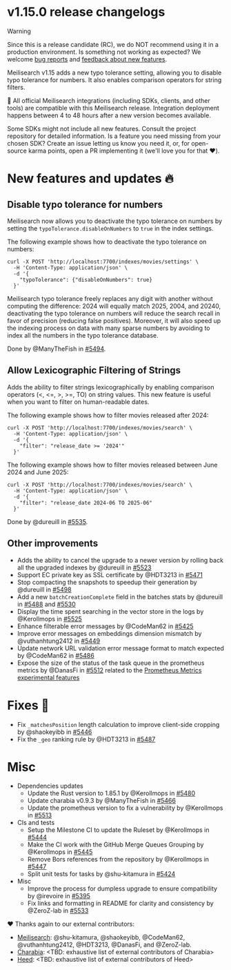 # v1.15.0 release changelogs

<!-- The following line should ONLY be put PRE-release changelogs -->
> [!WARNING]
> Since this is a release candidate (RC), we do NOT recommend using it in a production environment. Is something not working as expected? We welcome [bug reports](https://github.com/meilisearch/meilisearch/issues/new/choose) and [feedback about new features](https://github.com/meilisearch/product/discussions).

Meilisearch v1.15 adds a new typo tolerance setting, allowing you to disable typo tolerance for numbers. It also enables comparison operators for string filters.

<!-- The following lines should NOT be put in the PRE-release changelogs -->
🧰 All official Meilisearch integrations (including SDKs, clients, and other tools) are compatible with this Meilisearch release. Integration deployment happens between 4 to 48 hours after a new version becomes available.

<!-- The following lines should NOT be put in the PRE-release changelogs -->
Some SDKs might not include all new features. Consult the project repository for detailed information. Is a feature you need missing from your chosen SDK? Create an issue letting us know you need it, or, for open-source karma points, open a PR implementing it (we'll love you for that ❤️).

# New features and updates 🔥

## Disable typo tolerance for numbers

Meilisearch now allows you to deactivate the typo tolerance on numbers by setting the `typoTolerance.disableOnNumbers` to `true` in the index settings.

The following example shows how to deactivate the typo tolerance on numbers:
```
curl -X POST 'http://localhost:7700/indexes/movies/settings' \
  -H 'Content-Type: application/json' \
  -d '{
    "typoTolerance": {"disableOnNumbers": true}
  }'
```

Meilisearch typo tolerance freely replaces any digit with another without computing the difference: 2024 will equally match 2025, 2004, and 20240,
deactivating the typo tolerance on numbers will reduce the search recall in favor of precision (reducing false positives).
Moreover, it will also speed up the indexing process on data with many sparse numbers by avoiding to index all the numbers in the typo tolerance database.

Done by @ManyTheFish in [#5494](https://github.com/meilisearch/meilisearch/pull/5494).

## Allow Lexicographic Filtering of Strings

Adds the ability to filter strings lexicographically by enabling comparison operators (<, <=, >, >=, TO) on string values.
This new feature is useful when you want to filter on human-readable dates.

The following example shows how to filter movies released after 2024:
```
curl -X POST 'http://localhost:7700/indexes/movies/search' \
  -H 'Content-Type: application/json' \
  -d '{
    "filter": "release_date >= '2024'"
  }'
```

The following example shows how to filter movies released between June 2024 and June 2025:
```
curl -X POST 'http://localhost:7700/indexes/movies/search' \
  -H 'Content-Type: application/json' \
  -d '{
    "filter": "release_date 2024-06 TO 2025-06"
  }'
```

Done by @dureuill in [#5535](https://github.com/meilisearch/meilisearch/pull/5535).

## Other improvements

* Adds the ability to cancel the upgrade to a newer version by rolling back all the upgraded indexes by @dureuill in [#5523](https://github.com/meilisearch/meilisearch/pull/5523)
* Support EC private key as SSL certificate by @HDT3213 in [#5471](https://github.com/meilisearch/meilisearch/pull/5471)
* Stop compacting the snapshots to speedup their generation by @dureuill in [#5498](https://github.com/meilisearch/meilisearch/pull/5498)
* Add a new `batchCreationComplete` field in the batches stats by @dureuill in [#5488](https://github.com/meilisearch/meilisearch/pull/5488) and [#5530](https://github.com/meilisearch/meilisearch/pull/5530)
* Display the time spent searching in the vector store in the logs by @Kerollmops in [#5525](https://github.com/meilisearch/meilisearch/pull/5525)
* Enhance filterable error messages by @CodeMan62 in [#5425](https://github.com/meilisearch/meilisearch/pull/5425)
* Improve error messages on embeddings dimension mismatch by @vuthanhtung2412 in [#5449](https://github.com/meilisearch/meilisearch/pull/5449)
* Update network URL validation error message format to match expected by @CodeMan62 in [#5486](https://github.com/meilisearch/meilisearch/pull/5486)
* Expose the size of the status of the task queue in the prometheus metrics by @DanasFi in [#5512](https://github.com/meilisearch/meilisearch/pull/5512) related to the [Prometheus Metrics experimental features](https://github.com/orgs/meilisearch/discussions/625)

# Fixes 🐞

* Fix `_matchesPosition` length calculation to improve client-side cropping by @shaokeyibb in [#5446](https://github.com/meilisearch/meilisearch/pull/5446)
* Fix the `_geo` ranking rule by @HDT3213 in [#5487](https://github.com/meilisearch/meilisearch/pull/5487)

# Misc

* Dependencies updates
  * Update the Rust version to 1.85.1 by @Kerollmops in [#5480](https://github.com/meilisearch/meilisearch/pull/5480)
  * Update charabia v0.9.3 by @ManyTheFish in [#5466](https://github.com/meilisearch/meilisearch/pull/5466)
  * Update the prometheus version to fix a vulnerability by @Kerollmops in [#5513](https://github.com/meilisearch/meilisearch/pull/5513)
* CIs and tests
  * Setup the Milestone CI to update the Ruleset by @Kerollmops in [#5444](https://github.com/meilisearch/meilisearch/pull/5444)
  * Make the CI work with the GitHub Merge Queues Grouping by @Kerollmops in [#5445](https://github.com/meilisearch/meilisearch/pull/5445)
  * Remove Bors references from the repository by @Kerollmops in [#5447](https://github.com/meilisearch/meilisearch/pull/5447)
  * Split unit tests for tasks by @shu-kitamura in [#5424](https://github.com/meilisearch/meilisearch/pull/5424)
* Misc
  * Improve the process for dumpless upgrade to ensure compatibility by @irevoire in [#5395](https://github.com/meilisearch/meilisearch/pull/5395)
  * Fix links and formatting in README for clarity and consistency by @ZeroZ-lab in [#5533](https://github.com/meilisearch/meilisearch/pull/5533)

❤️ Thanks again to our external contributors:
- [Meilisearch](https://github.com/meilisearch/meilisearch): @shu-kitamura, @shaokeyibb, @CodeMan62, @vuthanhtung2412, @HDT3213, @DanasFi, and @ZeroZ-lab.
- [Charabia](https://github.com/meilisearch/charabia): <TBD: exhaustive list of external contributors of Charabia>
- [Heed](https://github.com/meilisearch/heed): <TBD: exhaustive list of external contributors of Heed>

